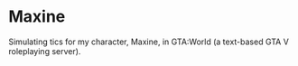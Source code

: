 # Maxine
Simulating tics for my character, Maxine, in GTA:World (a text-based GTA V roleplaying server).
